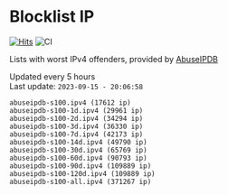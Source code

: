 # Blocklist IP

[![Hits](https://hits.seeyoufarm.com/api/count/incr/badge.svg?url=https%3A%2F%2Fgithub.com%2Fborestad%2Fblocklist-ip%2F&count_bg=%2379C83D&title_bg=%23555555&icon=&icon_color=%23E7E7E7&title=hits&edge_flat=false)](https://hits.seeyoufarm.com)  ![CI](https://img.shields.io/github/workflow/status/borestad/blocklist-ip/CI?style=flat-square)

Lists with worst IPv4 offenders, provided by [AbuseIPDB](https://www.abuseipdb.com/)

<!-- FOOTER-PLACEHOLDER -->
Updated every 5 hours<br>
Last update: `2023-09-15 - 20:06:58`
```
abuseipdb-s100.ipv4 (17612 ip)
abuseipdb-s100-1d.ipv4 (29961 ip)
abuseipdb-s100-2d.ipv4 (34294 ip)
abuseipdb-s100-3d.ipv4 (36330 ip)
abuseipdb-s100-7d.ipv4 (42173 ip)
abuseipdb-s100-14d.ipv4 (49790 ip)
abuseipdb-s100-30d.ipv4 (65769 ip)
abuseipdb-s100-60d.ipv4 (90793 ip)
abuseipdb-s100-90d.ipv4 (109889 ip)
abuseipdb-s100-120d.ipv4 (109889 ip)
abuseipdb-s100-all.ipv4 (371267 ip)
```
